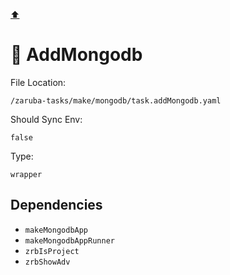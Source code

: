 [⬆️](./README.md)

# 🍃 AddMongodb

File Location:

    /zaruba-tasks/make/mongodb/task.addMongodb.yaml

Should Sync Env:

    false

Type:

    wrapper


## Dependencies

* `makeMongodbApp`
* `makeMongodbAppRunner`
* `zrbIsProject`
* `zrbShowAdv`
